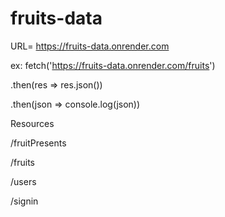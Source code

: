 # fruits-data


URL= https://fruits-data.onrender.com 

ex:
fetch('https://fruits-data.onrender.com/fruits')

.then(res => res.json())

.then(json => console.log(json))


Resources

/fruitPresents

/fruits	

/users

/signin

            
